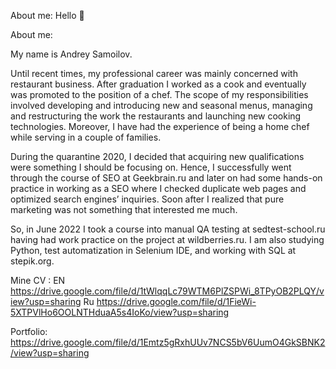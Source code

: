 About me: 
Hello 👋

About me: 

My name is Andrey Samoilov. 



Until recent times, my professional career was mainly concerned with restaurant business. After graduation I worked as a cook and eventually was promoted to the position of a chef. The scope of my responsibilities involved developing and introducing new and seasonal menus, managing and restructuring the work the restaurants and launching new cooking technologies. Moreover, I have had the experience of being a home chef while serving in a couple of families.

During the quarantine 2020, I decided that acquiring new qualifications were something I should be focusing on. Hence, I successfully went through the course of SEO at Geekbrain.ru and later on had some hands-on practice in working as a SEO where I checked duplicate web pages and optimized search engines’ inquiries. Soon after I realized that pure marketing was not something that interested me much.

So, in June 2022 I took a course into manual QA testing at sedtest-school.ru having had work practice on the project at wildberries.ru. I am also studying Python, test automatization in Selenium IDE, and working with SQL at stepik.org. 


Mine CV :
EN https://drive.google.com/file/d/1tWlqqLc79WTM6PlZSPWi_8TPyOB2PLQY/view?usp=sharing
Ru https://drive.google.com/file/d/1FieWi-5XTPVlHo6OOLNTHduaA5s4IoKo/view?usp=sharing

Portfolio:
https://drive.google.com/file/d/1Emtz5gRxhUUv7NCS5bV6UumO4GkSBNK2/view?usp=sharing
